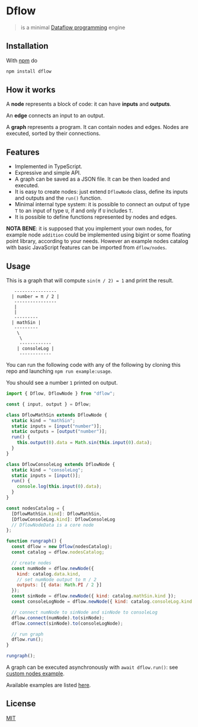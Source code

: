 # Dflow

> is a minimal [Dataflow programming][dataflow-wikipedia] engine

## Installation

With [npm](https://npmjs.org/) do

```sh
npm install dflow
```

## How it works

A **node** represents a block of code: it can have **inputs** and **outputs**.

An **edge** connects an input to an output.

A **graph** represents a program.
It can contain nodes and edges. Nodes are executed, sorted by their connections.

## Features

- Implemented in TypeScript.
- Expressive and simple API.
- A graph can be saved as a JSON file. It can be then loaded and executed.
- It is easy to create nodes: just extend `DflowNode` class, define its inputs and outputs and the `run()` function.
- Minimal internal type system: it is possible to connect an output of type `T` to an input of type `U`, if and only if `U` includes `T`.
- It is possible to define functions represented by nodes and edges.

**NOTA BENE**: it is supposed that you implement your own nodes, for example node `addition` could be implemented using bigint or some floating point library, according to your needs.
However an example nodes catalog with basic JavaScript features can be imported from `dflow/nodes`.

## Usage

This is a graph that will compute `sin(π / 2) = 1` and print the result.

```
   ----------------
  | number = π / 2 |
   ----------------
   |
   |
   ---------
  | mathSin |
   ---------
    \
     \
     ------------
    | consoleLog |
     ------------
```

You can run the following code with any of the following by cloning this repo and launching `npm run example:usage`.

You should see a number `1` printed on output.

```javascript
import { Dflow, DflowNode } from "dflow";

const { input, output } = Dflow;

class DflowMathSin extends DflowNode {
  static kind = "mathSin";
  static inputs = [input("number")];
  static outputs = [output("number")];
  run() {
    this.output(0).data = Math.sin(this.input(0).data);
  }
}

class DflowConsoleLog extends DflowNode {
  static kind = "consoleLog";
  static inputs = [input()];
  run() {
    console.log(this.input(0).data);
  }
}

const nodesCatalog = {
  [DflowMathSin.kind]: DflowMathSin,
  [DflowConsoleLog.kind]: DflowConsoleLog
  // DflowNodeData is a core node
};

function rungraph() {
  const dflow = new Dflow(nodesCatalog);
  const catalog = dflow.nodesCatalog;

  // create nodes
  const numNode = dflow.newNode({
    kind: catalog.data.kind,
    // set numNode output to π / 2
    outputs: [{ data: Math.PI / 2 }]
  });
  const sinNode = dflow.newNode({ kind: catalog.mathSin.kind });
  const consoleLogNode = dflow.newNode({ kind: catalog.consoleLog.kind });

  // connect numNode to sinNode and sinNode to consoleLog
  dflow.connect(numNode).to(sinNode);
  dflow.connect(sinNode).to(consoleLogNode);

  // run graph
  dflow.run();
}

rungraph();
```

A graph can be executed asynchronously with `await dflow.run()`: see [custom nodes example](https://github.com/fibo/dflow/blob/main/examples/custom-nodes.js).

Available examples are listed [here](https://github.com/fibo/dflow/blob/main/examples).

## License

[MIT](https://fibo.github.io/mit-license)

[dataflow-wikipedia]: http://en.wikipedia.org/wiki/Dataflow_programming "Dataflow programming"
